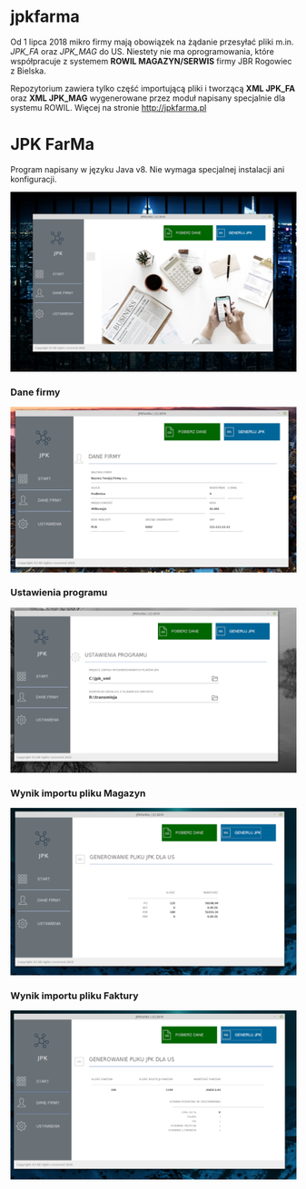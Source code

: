 # jpkfarma

Od 1 lipca 2018 mikro firmy mają obowiązek na żądanie przesyłać pliki m.in. _JPK_FA_ oraz _JPK_MAG_ do US.
Niestety nie ma oprogramowania, które współpracuje z systemem __ROWIL MAGAZYN/SERWIS__ firmy JBR Rogowiec z Bielska. 

Repozytorium zawiera tylko część importującą pliki i tworzącą __XML JPK_FA__ oraz __XML JPK_MAG__ wygenerowane przez moduł napisany specjalnie dla systemu ROWIL. Więcej na stronie http://jpkfarma.pl

# JPK FarMa

Program napisany w języku Java v8. Nie wymaga specjalnej instalacji ani konfiguracji. 


![alt text](https://github.com/skubij/jpkfarma/blob/master/rowil_jpk.png)


### Dane firmy
![alt text](https://github.com/skubij/jpkfarma/blob/master/jpk_rowil_danefirmy.png)


### Ustawienia programu
![alt text](https://github.com/skubij/jpkfarma/blob/master/jpk_rowil_ustawienia.png)


### Wynik importu pliku Magazyn
![alt text](https://github.com/skubij/jpkfarma/blob/master/jpk_rowil_mag.png)


### Wynik importu pliku Faktury
![alt text](https://github.com/skubij/jpkfarma/blob/master/jpk_rowil_fa.png)
